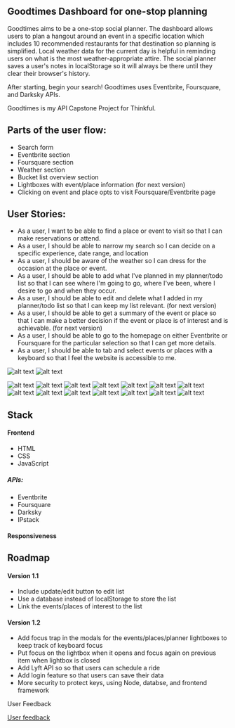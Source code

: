 ## Goodtimes Dashboard for one-stop planning
Goodtimes aims to be a one-stop social planner. The dashboard allows users to plan a hangout around an event in a specific location which includes 10 recommended restaurants for that destination so planning is simplified. Local weather data for the current day is helpful in reminding users on what is the most weather-appropriate attire. The social planner saves a user's notes in localStorage so it will always be there until they clear their browser's history.

After starting, begin your search! Goodtimes uses Eventbrite, Foursquare, and Darksky APIs.

Goodtimes is my API Capstone Project for Thinkful.



## Parts of the user flow:

* Search form
* Eventbrite section
* Foursquare section
* Weather section
* Bucket list overview section
* Lightboxes with event/place information (for next version)
* Clicking on event and place opts to visit Foursquare/Eventbrite page

## User Stories:
* As a user, I want to be able to find a place or event to visit so that I can make reservations or attend.
* As a user, I should be able to narrow my search so I can decide on a specific experience, date range, and location
* As a user, I should be aware of the weather so I can dress for the occasion at the place or event.
* As a user, I should be able to add what I've planned in my planner/todo list so that I can see where I'm going to go, where I've been, where I desire to go and when they occur.
* As a user, I should be able to edit and delete what I added in my planner/todo list so that I can keep my list relevant. (for next version)
* As a user, I should be able to get a summary of the event or place so that I can make a better decision if the event or place is of interest and is achievable. (for next version)
* As a user, I should be able to go to the homepage on either Eventbrite or Foursquare for the particular selection so that I can get more details.
* As a user, I should be able to tab and select events or places with a keyboard so that I feel the website is accessible to me.

![alt text](images/userflow.jpg)
![alt text](images/wireframe.jpg)

![alt text](images/screenshot/ss00001.png)
![alt text](images/screenshot/ss00005.png)
![alt text](images/screenshot/ss00006.png)
![alt text](images/screenshot/ss00008.png)
![alt text](images/screenshot/ss00010.png)
![alt text](images/screenshot/ss00011.png)
![alt text](images/screenshot/ss00012.png)
![alt text](images/screenshot/ss00013.png)
![alt text](images/screenshot/ss00014.png)
![alt text](images/screenshot/ss00015.png)
![alt text](images/screenshot/ss00016.png)
![alt text](images/screenshot/ss00017.png)
![alt text](images/screenshot/ss00018.png)
![alt text](images/screenshot/ss00019.png)

## Stack

#### Frontend

* HTML
* CSS
* JavaScript

##### APIs:
* Eventbrite
* Foursquare
* Darksky
* IPstack

#### Responsiveness


## Roadmap

#### Version 1.1
* Include update/edit button to edit list
* Use a database instead of localStorage to store the list
* Link the events/places of interest to the list


#### Version 1.2
* Add focus trap in the modals for the events/places/planner lightboxes to keep track of keyboard focus
* Put focus on the lightbox when it opens and focus again on previous item when lightbox is closed
* Add Lyft API so so that users can schedule a ride
* Add login feature so that users can save their data
* More security to protect keys, using Node, databse, and frontend framework


User Feedback

[User feedback](https://gist.github.com/azureowl/0e64cb70994a0b3ed2c33badea167d8d)